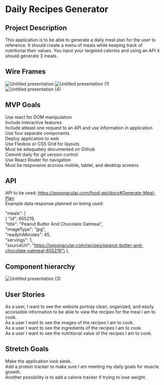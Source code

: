 # Daily Recipes Generator

## Project Description
This application is to be able to generate a daily meal plan for the user to reference. It should create a menu of meals while keeping track of nutritional their values. You input your targeted calories and using an API it should generate 3 meals. 



## Wire Frames
![Untitled presentation](https://user-images.githubusercontent.com/18333562/179317404-36cd4609-cf3f-44e0-a62a-9069b2d38dbc.png)
![Untitled presentation (1)](https://user-images.githubusercontent.com/18333562/179317403-ef084c71-6ed1-49d2-9ced-d89a1cadece6.png)
![Untitled presentation (4)](https://user-images.githubusercontent.com/18333562/179317405-9e557fad-c9fe-4c69-a447-4b5f5429d641.png)

## MVP Goals
Use react for DOM manipulation\
Include interactive features\
Include atleast one request to an API and use information in application\
Use four separate components\
Deploy application to web\
Use Flexbox or CSS Grid for layouts\
Must be adequately documented on Github\
Commit daily for git version control\
Use React Router for navigation\
Must be responsive accross mobile, tablet, and desktop screens

## API 
API to be used: https://spoonacular.com/food-api/docs#Generate-Meal-Plan \
Example data response planned on being used:

"meals": [ \
        {
            "id": 655219,\
            "title": "Peanut Butter And Chocolate Oatmeal",\
            "imageType": "jpg",\
            "readyInMinutes": 45,\
            "servings": 1,\
            "sourceUrl": "https://spoonacular.com/recipes/peanut-butter-and-chocolate-oatmeal-655219"\
        },

## Component hierarchy
![Untitled presentation (3)](https://user-images.githubusercontent.com/18333562/179317406-9344b367-0031-44c8-8473-eaf8d2b2d61d.png)

## User Stories
As a user, I want to see the website portray clean, organized, and easily accessible information to be able to view the recipes for the meal I am to cook.\
As a user I want to see the images of the recipes I am to cook. \
As a user I want to see the ingredients of the recipes I am to cook.\
As a user I want to see the nutritional value of the recipes I am to cook.

## Stretch Goals
Make the application look sleek.\
Add a protein tracker to make sure I am meeting my daily goals for muscle growth.\
Another possibility is to add a calorie tracker if trying to lose weight.
